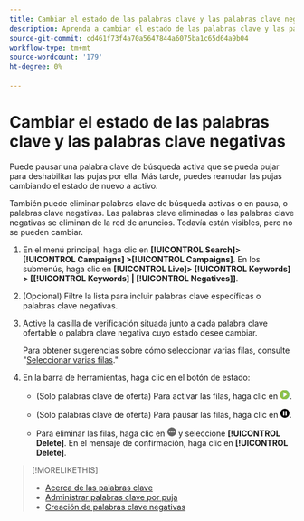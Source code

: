 ```yaml
---
title: Cambiar el estado de las palabras clave y las palabras clave negativas
description: Aprenda a cambiar el estado de las palabras clave y las palabras clave negativas.
source-git-commit: cd461f73f4a70a5647844a6075ba1c65d64a9b04
workflow-type: tm+mt
source-wordcount: '179'
ht-degree: 0%

---
```


# Cambiar el estado de las palabras clave y las palabras clave negativas

Puede pausar una palabra clave de búsqueda activa que se pueda pujar para deshabilitar las pujas por ella. Más tarde, puedes reanudar las pujas cambiando el estado de nuevo a activo.

También puede eliminar palabras clave de búsqueda activas o en pausa, o palabras clave negativas. Las palabras clave eliminadas o las palabras clave negativas se eliminan de la red de anuncios. Todavía están visibles, pero no se pueden cambiar.

1. En el menú principal, haga clic en **[!UICONTROL Search]> [!UICONTROL Campaigns] >[!UICONTROL Campaigns]**. En los submenús, haga clic en **[!UICONTROL Live]> [!UICONTROL Keywords] > \[[!UICONTROL Keywords] \| [!UICONTROL Negatives]\]**.

1. (Opcional) Filtre la lista para incluir palabras clave específicas o palabras clave negativas.

1. Active la casilla de verificación situada junto a cada palabra clave ofertable o palabra clave negativa cuyo estado desee cambiar.

   Para obtener sugerencias sobre cómo seleccionar varias filas, consulte &quot;[Seleccionar varias filas](/help/search-social-commerce/common-tasks/navigation-editing-selection/multiple-rows-select.md).&quot;

1. En la barra de herramientas, haga clic en el botón de estado:

   * (Solo palabras clave de oferta) Para activar las filas, haga clic en ![Activar](/help/search-social-commerce/assets/activate.png "Activar").

   * (Solo palabras clave de oferta) Para pausar las filas, haga clic en ![Pausar](/help/search-social-commerce/assets/pause.png "Pausar").

   * Para eliminar las filas, haga clic en ![Más](/help/search-social-commerce/assets/more.png "Más") y seleccione **[!UICONTROL Delete]**. En el mensaje de confirmación, haga clic en **[!UICONTROL Delete]**.

>[!MORELIKETHIS]
>
>* [Acerca de las palabras clave](keyword-about.md)
>* [Administrar palabras clave por puja](keyword-manage.md)
>* [Creación de palabras clave negativas](keyword-negative-create.md)

